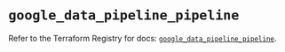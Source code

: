 # `google_data_pipeline_pipeline`

Refer to the Terraform Registry for docs: [`google_data_pipeline_pipeline`](https://registry.terraform.io/providers/hashicorp/google/6.22.0/docs/resources/data_pipeline_pipeline).
